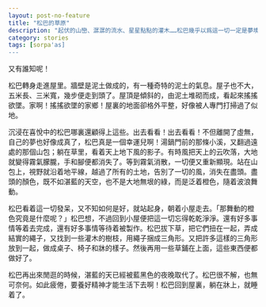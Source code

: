 ```yaml
---
layout: post-no-feature
title: "松巴的草原"
description: "起伏的山巒、潺潺的流水、星星點點的灌木……松巴幾乎以爲這一切一定是夢境。"
category: stories
tags: [sorpa'as]
---
```


又有誰知呢！

松巴轉身走進屋里。牆壁是泥土做成的，有一種奇特的泥土的氣息。屋子也不大，五米長、三米寬，幾步便走到頭了。屋頂是傾斜的，由泥土堆砌而成，看起來搖搖欲墜。家啊！搖搖欲墜的家鄉！屋裏的地面卻格外平整，好像被人專門打掃過了似地。

沉浸在喜悅中的松巴哪裏還顧得上這些。出去看看！出去看看！不但離開了虛無，自己的夢也好像成真了，松巴真是一個幸運兒啊！湯鍋門前的那條小溪，又翻過遠處的那個山包；躺在草里，看着天上地下風的影子。有時風把天上的云吹落，大地就變得霧氣朦朧，手和腳便都消失了。等到霧氣消散，一切便又重新顯現。站在山包上，視野就沿着地平線，越過了所有的土地，告別了一切的風，消失在盡頭。盡頭的顏色，既不如湛藍的天空，也不是大地無垠的綠，而是泛着橙色，隨着波浪舞動。

松巴看着這一切發呆，又不知如何是好，就站起身，朝着小屋走去。「那舞動的橙色究竟是什麼呢？」松巴想，不過回到小屋便把這一切忘得乾乾淨淨。還有好多事情等着去完成，還有好多事情等待着被製作。松巴拔下草，把它們扭在一起，弄成結實的繩子，又找到一些灌木的樹枝，用繩子捆成三角形。又把許多這樣的三角形放到一起，做成桌子、椅子和牀的樣子。然後再用一些草鋪在上面，這些東西便都做好了。

松巴再出來閒逛的時候，湛藍的天已經被藍黑色的夜晚取代了。松巴很不解，也無可奈何。如此疲倦，要養好精神才能生活下去啊！松巴回到屋裏，躺在牀上，就睡着了。